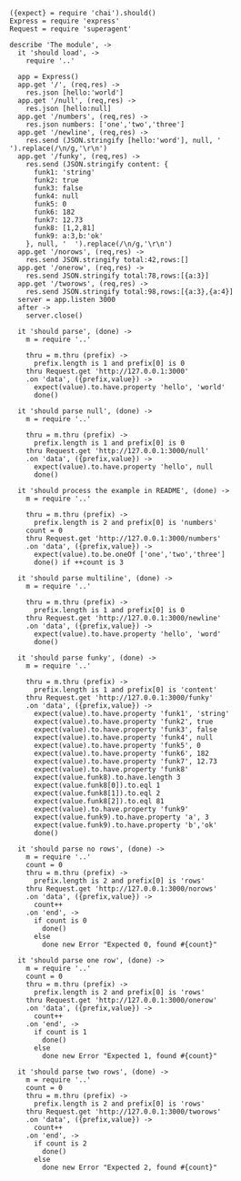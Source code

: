     ({expect} = require 'chai').should()
    Express = require 'express'
    Request = require 'superagent'

    describe 'The module', ->
      it 'should load', ->
        require '..'

      app = Express()
      app.get '/', (req,res) ->
        res.json [hello:'world']
      app.get '/null', (req,res) ->
        res.json [hello:null]
      app.get '/numbers', (req,res) ->
        res.json numbers: ['one','two','three']
      app.get '/newline', (req,res) ->
        res.send (JSON.stringify [hello:'word'], null, '  ').replace(/\n/g,'\r\n')
      app.get '/funky', (req,res) ->
        res.send (JSON.stringify content: {
          funk1: 'string'
          funk2: true
          funk3: false
          funk4: null
          funk5: 0
          funk6: 182
          funk7: 12.73
          funk8: [1,2,81]
          funk9: a:3,b:'ok'
        }, null, '  ').replace(/\n/g,'\r\n')
      app.get '/norows', (req,res) ->
        res.send JSON.stringify total:42,rows:[]
      app.get '/onerow', (req,res) ->
        res.send JSON.stringify total:78,rows:[{a:3}]
      app.get '/tworows', (req,res) ->
        res.send JSON.stringify total:98,rows:[{a:3},{a:4}]
      server = app.listen 3000
      after ->
        server.close()

      it 'should parse', (done) ->
        m = require '..'

        thru = m.thru (prefix) ->
          prefix.length is 1 and prefix[0] is 0
        thru Request.get 'http://127.0.0.1:3000'
        .on 'data', ({prefix,value}) ->
          expect(value).to.have.property 'hello', 'world'
          done()

      it 'should parse null', (done) ->
        m = require '..'

        thru = m.thru (prefix) ->
          prefix.length is 1 and prefix[0] is 0
        thru Request.get 'http://127.0.0.1:3000/null'
        .on 'data', ({prefix,value}) ->
          expect(value).to.have.property 'hello', null
          done()

      it 'should process the example in README', (done) ->
        m = require '..'

        thru = m.thru (prefix) ->
          prefix.length is 2 and prefix[0] is 'numbers'
        count = 0
        thru Request.get 'http://127.0.0.1:3000/numbers'
        .on 'data', ({prefix,value}) ->
          expect(value).to.be.oneOf ['one','two','three']
          done() if ++count is 3

      it 'should parse multiline', (done) ->
        m = require '..'

        thru = m.thru (prefix) ->
          prefix.length is 1 and prefix[0] is 0
        thru Request.get 'http://127.0.0.1:3000/newline'
        .on 'data', ({prefix,value}) ->
          expect(value).to.have.property 'hello', 'word'
          done()

      it 'should parse funky', (done) ->
        m = require '..'

        thru = m.thru (prefix) ->
          prefix.length is 1 and prefix[0] is 'content'
        thru Request.get 'http://127.0.0.1:3000/funky'
        .on 'data', ({prefix,value}) ->
          expect(value).to.have.property 'funk1', 'string'
          expect(value).to.have.property 'funk2', true
          expect(value).to.have.property 'funk3', false
          expect(value).to.have.property 'funk4', null
          expect(value).to.have.property 'funk5', 0
          expect(value).to.have.property 'funk6', 182
          expect(value).to.have.property 'funk7', 12.73
          expect(value).to.have.property 'funk8'
          expect(value.funk8).to.have.length 3
          expect(value.funk8[0]).to.eql 1
          expect(value.funk8[1]).to.eql 2
          expect(value.funk8[2]).to.eql 81
          expect(value).to.have.property 'funk9'
          expect(value.funk9).to.have.property 'a', 3
          expect(value.funk9).to.have.property 'b','ok'
          done()

      it 'should parse no rows', (done) ->
        m = require '..'
        count = 0
        thru = m.thru (prefix) ->
          prefix.length is 2 and prefix[0] is 'rows'
        thru Request.get 'http://127.0.0.1:3000/norows'
        .on 'data', ({prefix,value}) ->
          count++
        .on 'end', ->
          if count is 0
            done()
          else
            done new Error "Expected 0, found #{count}"

      it 'should parse one row', (done) ->
        m = require '..'
        count = 0
        thru = m.thru (prefix) ->
          prefix.length is 2 and prefix[0] is 'rows'
        thru Request.get 'http://127.0.0.1:3000/onerow'
        .on 'data', ({prefix,value}) ->
          count++
        .on 'end', ->
          if count is 1
            done()
          else
            done new Error "Expected 1, found #{count}"

      it 'should parse two rows', (done) ->
        m = require '..'
        count = 0
        thru = m.thru (prefix) ->
          prefix.length is 2 and prefix[0] is 'rows'
        thru Request.get 'http://127.0.0.1:3000/tworows'
        .on 'data', ({prefix,value}) ->
          count++
        .on 'end', ->
          if count is 2
            done()
          else
            done new Error "Expected 2, found #{count}"
